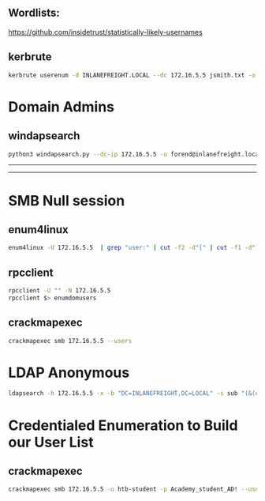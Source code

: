 ## Wordlists:
https://github.com/insidetrust/statistically-likely-usernames

## kerbrute
```bash
kerbrute userenum -d INLANEFREIGHT.LOCAL --dc 172.16.5.5 jsmith.txt -o valid_ad_users
```

# Domain Admins

## windapsearch

```bash
python3 windapsearch.py --dc-ip 172.16.5.5 -u forend@inlanefreight.local -p Klmcargo2 --da
```

---
---

# SMB Null session

## enum4linux
```bash
enum4linux -U 172.16.5.5  | grep "user:" | cut -f2 -d"[" | cut -f1 -d"]"
```

## rpcclient
```bash
rpcclient -U "" -N 172.16.5.5
rpcclient $> enumdomusers
```

## crackmapexec
```bash
crackmapexec smb 172.16.5.5 --users
```

# LDAP Anonymous
```bash
ldapsearch -h 172.16.5.5 -x -b "DC=INLANEFREIGHT,DC=LOCAL" -s sub "(&(objectclass=user))"  | grep sAMAccountName: | cut -f2 -d" "
```

# Credentialed Enumeration to Build our User List

## crackmapexec

```bash
crackmapexec smb 172.16.5.5 -u htb-student -p Academy_student_AD! --users
```